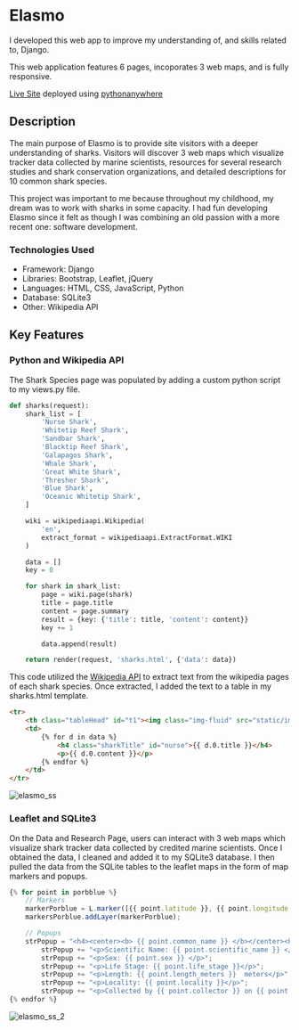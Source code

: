 # Elasmo
I developed this web app to improve my understanding of, and skills related to, Django.

This web application features 6 pages, incoporates 3 web maps, and is fully responsive.

[Live Site](https://dacrews.pythonanywhere.com/index) deployed using [pythonanywhere](https://www.pythonanywhere.com/)

## Description
The main purpose of Elasmo is to provide site visitors with a deeper understanding of sharks. Visitors will discover 3 web maps which visualize tracker data collected by marine scientists, resources for several research studies and shark conservation organizations, and detailed descriptions for 10 common shark species.

This project was important to me because throughout my childhood, my dream was to work with sharks in some capacity. I had fun developing Elasmo since it felt as though I was combining an old passion with a more recent one: software development.

### Technologies Used
* Framework: Django
* Libraries: Bootstrap, Leaflet, jQuery
* Languages: HTML, CSS, JavaScript, Python
* Database: SQLite3
* Other: Wikipedia API

## Key Features
### Python and Wikipedia API
The Shark Species page was populated by adding a custom python script to my views.py file.
```python
def sharks(request):
    shark_list = [
        'Nurse Shark',
        'Whitetip Reef Shark',
        'Sandbar Shark',
        'Blacktip Reef Shark',
        'Galapagos Shark',
        'Whale Shark',
        'Great White Shark',
        'Thresher Shark',
        'Blue Shark',
        'Oceanic Whitetip Shark',
    ]

    wiki = wikipediaapi.Wikipedia(
        'en',
        extract_format = wikipediaapi.ExtractFormat.WIKI
    )

    data = []
    key = 0

    for shark in shark_list:
        page = wiki.page(shark)
        title = page.title
        content = page.summary
        result = {key: {'title': title, 'content': content}}
        key += 1

        data.append(result)

    return render(request, 'sharks.html', {'data': data})
```
This code utilized the [Wikipedia API](https://pypi.org/project/Wikipedia-API/) to extract text from the wikipedia pages of each shark species. Once extracted, I added the text to a table in my sharks.html template.
```html
<tr>
    <th class="tableHead" id="t1"><img class="img-fluid" src="static/img/sharks/nurse.jpg" height="400px" width="500px"></th>
    <td>
        {% for d in data %}
            <h4 class="sharkTitle" id="nurse">{{ d.0.title }}</h4>
            <p>{{ d.0.content }}</p>
        {% endfor %}
    </td>
</tr>
```
![elasmo_ss](https://user-images.githubusercontent.com/70422954/192132599-c12d24a4-c5c3-4c25-ae0a-f4ad9d40939f.PNG)

### Leaflet and SQLite3
On the Data and Research Page, users can interact with 3 web maps which visualize shark tracker data collected by credited marine scientists. Once I obtained the data, I cleaned and added it to my SQLite3 database. I then pulled the data from the SQLite tables to the leaflet maps in the form of map markers and popups.
```javascript
{% for point in porbblue %}
    // Markers
    markerPorblue = L.marker([{{ point.latitude }}, {{ point.longitude }}]).bindPopup(strPopup, {closeButton: false}); //.addTo(map_porblue);
    markersPorblue.addLayer(markerPorblue);

    // Popups
    strPopup = "<h4><center><b> {{ point.common_name }} </b></center><hr></h4>";
        strPopup += "<p>Scientific Name: {{ point.scientific_name }} </p>";
        strPopup += "<p>Sex: {{ point.sex }} </p>";
        strPopup += "<p>Life Stage: {{ point.life_stage }}</p>";
        strPopup += "<p>Length: {{ point.length_meters }}  meters</p>";
        strPopup += "<p>Locality: {{ point.locality }}</p>";
        strPopup += "<p>Collected by {{ point.collector }} on {{ point.date }}</p>";
{% endfor %}
```
![elasmo_ss_2](https://user-images.githubusercontent.com/70422954/192132918-9f696e87-5b78-4e97-8802-2fd4fa7b8b27.PNG)
